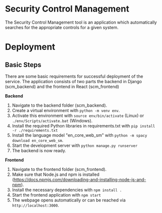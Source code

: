 # Security Control Management
The Security Control Management tool is an application which automatically searches for the appropriate controls for a given system.

# Deployment
## Basic Steps
There are some basic requirements for successful deployment of the service. The application consists of two parts the backend in Django (scm_backend) and the frontend in React (scm_frontend)

**Backend**

1. Navigate to the backend folder (scm_backend).
2. Create a virtual environment with `python -m venv env`.
3. Activate this environment with `source env/bin/activate` (Linux) or `./env/Scripts/activate.bat` (Windows).
4. Install the required Python libraries in requirements.txt with `pip install -r ./requirements.txt`
5. Install the language model "en_core_web_sm" with `python -m spacy download en_core_web_sm`.
6. Start the development server with `python manage.py runserver`
7. The backend is now ready.

**Frontend**

1. Navigate to the frontend folder (scm_frontend).
2. Make sure that Node.js and npm is installed (https://docs.npmjs.com/downloading-and-installing-node-js-and-npm).
3. Install the necessary dependencies with `npm install .`
4. Start the frontend application with `npm start`
5. The webpage opens automatically or can be reached via `http://localhost:3000`.
